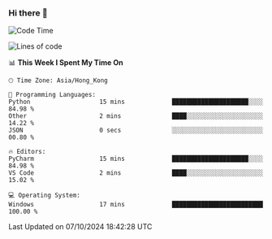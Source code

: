 ### Hi there 👋

<!--
**RoiexLee/RoiexLee** is a ✨ _special_ ✨ repository because its `README.md` (this file) appears on your GitHub profile.

Here are some ideas to get you started:

- 🔭 I’m currently working on ...
- 🌱 I’m currently learning ...
- 👯 I’m looking to collaborate on ...
- 🤔 I’m looking for help with ...
- 💬 Ask me about ...
- 📫 How to reach me: ...
- 😄 Pronouns: ...
- ⚡ Fun fact: ...
-->

<!--START_SECTION:waka-->
![Code Time](http://img.shields.io/badge/Code%20Time-713%20hrs%2032%20mins-blue)

![Lines of code](https://img.shields.io/badge/From%20Hello%20World%20I%27ve%20Written-38.4%20thousand%20lines%20of%20code-blue)

📊 **This Week I Spent My Time On** 

```text
🕑︎ Time Zone: Asia/Hong_Kong

💬 Programming Languages: 
Python                   15 mins             █████████████████████░░░░   84.98 % 
Other                    2 mins              ████░░░░░░░░░░░░░░░░░░░░░   14.22 % 
JSON                     0 secs              ░░░░░░░░░░░░░░░░░░░░░░░░░   00.80 % 

🔥 Editors: 
PyCharm                  15 mins             █████████████████████░░░░   84.98 % 
VS Code                  2 mins              ████░░░░░░░░░░░░░░░░░░░░░   15.02 % 

💻 Operating System: 
Windows                  17 mins             █████████████████████████   100.00 % 
```


 Last Updated on 07/10/2024 18:42:28 UTC
<!--END_SECTION:waka-->
